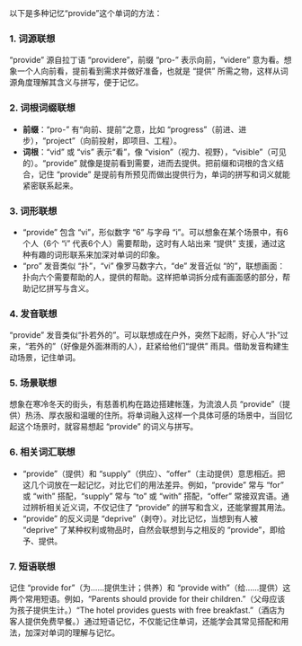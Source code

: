 以下是多种记忆“provide”这个单词的方法：
### 1. 词源联想
“provide” 源自拉丁语 “providere”，前缀 “pro-” 表示向前，“videre” 意为看。想象一个人向前看，提前看到需求并做好准备，也就是 “提供” 所需之物，这样从词源角度理解其含义与拼写，便于记忆。 

### 2. 词根词缀联想
 - **前缀**：“pro-” 有“向前、提前”之意，比如 “progress”（前进、进步），“project”（向前投射，即项目、工程）。
 - **词根**：“vid” 或 “vis” 表示“看”，像 “vision”（视力、视野），“visible”（可见的）。“provide” 就像是提前看到需要，进而去提供。把前缀和词根的含义结合，记住 “provide” 是提前有所预见而做出提供行为，单词的拼写和词义就能紧密联系起来。 

### 3. 词形联想
 - “provide” 包含 “vi”，形似数字 “6” 与字母 “i”。可以想象在某个场景中，有6个人（6个 “i” 代表6个人）需要帮助，这时有人站出来 “提供” 支援，通过这种有趣的词形联系来加深对单词的印象。
 -  “pro” 发音类似 “扑”，“vi” 像罗马数字六，“de” 发音近似 “的”，联想画面：扑向六个需要帮助的人，提供的帮助。这样把单词拆分成有画面感的部分，帮助记忆拼写与含义。

### 4. 发音联想
“provide” 发音类似“扑若外的”。可以联想成在户外，突然下起雨，好心人“扑”过来，“若外的”（好像是外面淋雨的人），赶紧给他们“提供” 雨具。借助发音构建生动场景，记住单词。 

### 5. 场景联想
想象在寒冷冬天的街头，有慈善机构在路边搭建帐篷，为流浪人员 “provide”（提供）热汤、厚衣服和温暖的住所。将单词融入这样一个具体可感的场景中，当回忆起这个场景时，就容易想起 “provide” 的词义与拼写。 

### 6. 相关词汇联想
 - “provide”（提供）和 “supply”（供应）、“offer”（主动提供）意思相近。把这几个词放在一起记忆，对比它们的用法差异。例如，“provide” 常与 “for” 或 “with” 搭配，“supply” 常与 “to” 或 “with” 搭配，“offer” 常接双宾语。通过辨析相关近义词，不仅记住了 “provide” 的拼写和含义，还能掌握其用法。 
 - “provide” 的反义词是 “deprive”（剥夺）。对比记忆，当想到有人被 “deprive” 了某种权利或物品时，自然会联想到与之相反的 “provide”，即给予、提供。 

### 7. 短语联想
记住 “provide for”（为……提供生计；供养）和 “provide with”（给……提供）这两个常用短语。例如，“Parents should provide for their children.”（父母应该为孩子提供生计。）“The hotel provides guests with free breakfast.”（酒店为客人提供免费早餐。）通过短语记忆，不仅能记住单词，还能学会其常见搭配和用法，加深对单词的理解与记忆。 